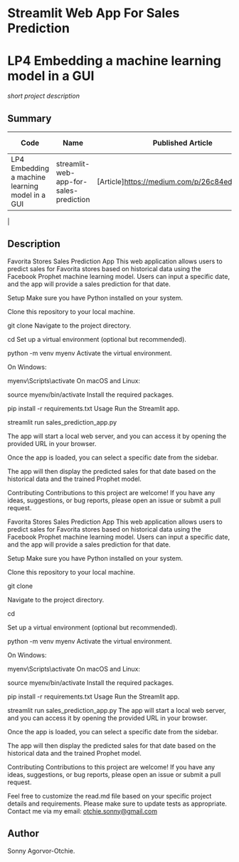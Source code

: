 # Streamlit Web App For Sales Prediction

# LP4 Embedding a machine learning model in a GUI
*short project description*

## Summary
| Code      | Name        | Published Article |  Deployed App |
|-----------|-------------|:-------------:|------:|
| LP4 Embedding a machine learning model in a GUI|streamlit-web-app-for-sales-prediction| [Article]https://medium.com/p/26c84ed8f625/edit | [Deployed App](http://localhost:8503) |
|  
##  Description

Favorita Stores Sales Prediction App
This web application allows users to predict sales for Favorita stores based on historical data using the Facebook Prophet machine learning model. Users can input a specific date, and the app will provide a sales prediction for that date.

Setup
Make sure you have Python installed on your system.

Clone this repository to your local machine.


git clone <repository-url>
Navigate to the project directory.


cd <project-directory>
Set up a virtual environment (optional but recommended).


python -m venv myenv
Activate the virtual environment.

On Windows:


myenv\Scripts\activate
On macOS and Linux:


source myenv/bin/activate
Install the required packages.


pip install -r requirements.txt
Usage
Run the Streamlit app.


streamlit run sales_prediction_app.py

The app will start a local web server, and you can access it by opening the provided URL in your browser.

Once the app is loaded, you can select a specific date from the sidebar.

The app will then display the predicted sales for that date based on the historical data and the trained Prophet model.

Contributing
Contributions to this project are welcome! If you have any ideas, suggestions, or bug reports, please open an issue or submit a pull request.

Favorita Stores Sales Prediction App
This web application allows users to predict sales for Favorita stores based on historical data using the Facebook Prophet machine learning model. Users can input a specific date, and the app will provide a sales prediction for that date.

Setup
Make sure you have Python installed on your system.

Clone this repository to your local machine.



git clone <repository-url>

Navigate to the project directory.



cd <project-directory>

Set up a virtual environment (optional but recommended).



python -m venv myenv
Activate the virtual environment.

On Windows:

myenv\Scripts\activate
On macOS and Linux:



source myenv/bin/activate
Install the required packages.



pip install -r requirements.txt
Usage
Run the Streamlit app.



streamlit run sales_prediction_app.py
The app will start a local web server, and you can access it by opening the provided URL in your browser.

Once the app is loaded, you can select a specific date from the sidebar.

The app will then display the predicted sales for that date based on the historical data and the trained Prophet model.

Contributing
Contributions to this project are welcome! If you have any ideas, suggestions, or bug reports, please open an issue or submit a pull request.


Feel free to customize the read.md file based on your specific project details and requirements.
Please make sure to update tests as appropriate. Contact me via my email: otchie.sonny@gmail.com

## Author
Sonny Agorvor-Otchie.



